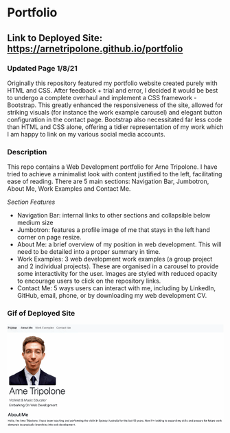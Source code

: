 # Portfolio

## Link to Deployed Site: https://arnetripolone.github.io/portfolio 

### Updated Page 1/8/21
Originally this repository featured my portfolio website created purely with  HTML and CSS. After feedback + trial and error, I decided it would be best to undergo a complete overhaul and implement a CSS framework - Bootstrap. This greatly enhanced the responsiveness of the site, allowed for striking visuals (for instance the work example carousel) and elegant button configuration in the contact page. Bootstrap also necessitated far less code than HTML and CSS alone, offering a tidier representation of my work which I am happy to link on my various social media accounts.

### Description
This repo contains a Web Development portfolio for Arne Tripolone. I have tried to achieve a  minimalist look with content justified to the left, facilitating ease of reading. There are 5 main sections: Navigation Bar, Jumbotron, About Me, Work Examples and Contact Me. 

*Section Features*
- Navigation Bar: internal links to other sections and collapsible below medium size
- Jumbotron: features a profile image of me that stays in the left hand corner on page resize.
- About Me: a brief overview of my position in web development. This will need to be detailed into a proper summary in time.
- Work Examples: 3 web development work examples (a group project and 2 individual projects). These are organised in a carousel to provide some interactivity for the user. Images are styled with reduced opacity to encourage users to click on the repository links.
- Contact Me: 5 ways users can interact with me, including by LinkedIn, GitHub, email, phone, or by downloading my web development CV.

### Gif of Deployed Site
![](images/portfolio.gif)

